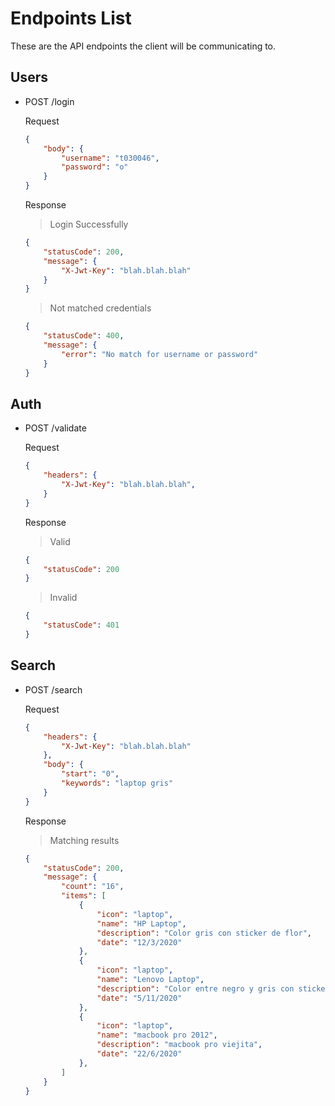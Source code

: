 # Endpoints List

These are the API endpoints the client will be communicating to.

## Users

* POST /login

    Request

    ```json
    {
        "body": {
            "username": "t030046",
            "password": "o"
        }
    }
    ```

    Response

    > Login Successfully

    ```json
    {
        "statusCode": 200,
        "message": {
            "X-Jwt-Key": "blah.blah.blah"
        }
    }
    ```

    > Not matched credentials

    ```json
    {
        "statusCode": 400,
        "message": {
            "error": "No match for username or password"
        }
    }
    ```

## Auth

* POST /validate

    Request

    ```json
    {
        "headers": {
            "X-Jwt-Key": "blah.blah.blah",
        }
    }
    ```

    Response

    > Valid
    ```json
    {
        "statusCode": 200
    }
    ```

    > Invalid
    ```json
    {
        "statusCode": 401
    }
    ```

## Search

* POST /search

    Request

    ```json
    {
        "headers": {
            "X-Jwt-Key": "blah.blah.blah"
        },
        "body": {
            "start": "0",
            "keywords": "laptop gris"
        }
    }
    ```

    Response

    > Matching results

    ```json
    {
        "statusCode": 200,
        "message": {
            "count": "16",
            "items": [
                {
                    "icon": "laptop",
                    "name": "HP Laptop",
                    "description": "Color gris con sticker de flor",
                    "date": "12/3/2020"
                },
                {
                    "icon": "laptop",
                    "name": "Lenovo Laptop",
                    "description": "Color entre negro y gris con sticker de flor",
                    "date": "5/11/2020"
                },
                {
                    "icon": "laptop",
                    "name": "macbook pro 2012",
                    "description": "macbook pro viejita",
                    "date": "22/6/2020"
                },
            ]
        }
    }
    ```
